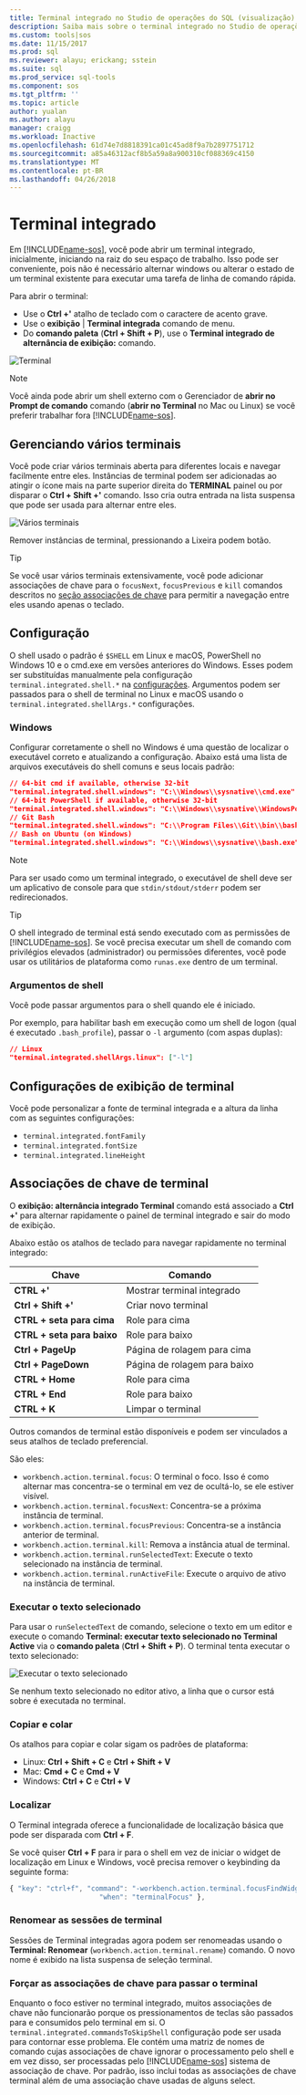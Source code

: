 ```yaml
---
title: Terminal integrado no Studio de operações do SQL (visualização) | Microsoft Docs
description: Saiba mais sobre o terminal integrado no Studio de operações do SQL (visualização).
ms.custom: tools|sos
ms.date: 11/15/2017
ms.prod: sql
ms.reviewer: alayu; erickang; sstein
ms.suite: sql
ms.prod_service: sql-tools
ms.component: sos
ms.tgt_pltfrm: ''
ms.topic: article
author: yualan
ms.author: alayu
manager: craigg
ms.workload: Inactive
ms.openlocfilehash: 61d74e7d8818391ca01c45ad8f9a7b2897751712
ms.sourcegitcommit: a85a46312acf8b5a59a8a900310cf088369c4150
ms.translationtype: MT
ms.contentlocale: pt-BR
ms.lasthandoff: 04/26/2018
---
```

# <a name="integrated-terminal"></a>Terminal integrado

Em [!INCLUDE[name-sos](../includes/name-sos-short.md)], você pode abrir um terminal integrado, inicialmente, iniciando na raiz do seu espaço de trabalho. Isso pode ser conveniente, pois não é necessário alternar windows ou alterar o estado de um terminal existente para executar uma tarefa de linha de comando rápida.

Para abrir o terminal:

* Use o **Ctrl +'** atalho de teclado com o caractere de acento grave.
* Use o **exibição** | **Terminal integrada** comando de menu.
* Do **comando paleta** (**Ctrl + Shift + P**), use o **Terminal integrado de alternância de exibição:** comando.

![Terminal](media/integrated-terminal/terminal-screen.png)

> [!NOTE]
> Você ainda pode abrir um shell externo com o Gerenciador de **abrir no Prompt de comando** comando (**abrir no Terminal** no Mac ou Linux) se você preferir trabalhar fora [!INCLUDE[name-sos](../includes/name-sos-short.md)].

## <a name="managing-multiple-terminals"></a>Gerenciando vários terminais

Você pode criar vários terminais aberta para diferentes locais e navegar facilmente entre eles. Instâncias de terminal podem ser adicionadas ao atingir o ícone mais na parte superior direita do **TERMINAL** painel ou por disparar o **Ctrl + Shift +'** comando. Isso cria outra entrada na lista suspensa que pode ser usada para alternar entre eles.

![Vários terminais](media/integrated-terminal/terminal-multiple-instances.png)

Remover instâncias de terminal, pressionando a Lixeira podem botão.

> [!TIP]
> Se você usar vários terminais extensivamente, você pode adicionar associações de chave para o `focusNext`, `focusPrevious` e `kill` comandos descritos no [seção associações de chave](#key-bindings) para permitir a navegação entre eles usando apenas o teclado.

## <a name="configuration"></a>Configuração

O shell usado o padrão é `$SHELL` em Linux e macOS, PowerShell no Windows 10 e o cmd.exe em versões anteriores do Windows. Esses podem ser substituídas manualmente pela configuração `terminal.integrated.shell.*` na [configurações](settings.md). Argumentos podem ser passados para o shell de terminal no Linux e macOS usando o `terminal.integrated.shellArgs.*` configurações.

### <a name="windows"></a>Windows

Configurar corretamente o shell no Windows é uma questão de localizar o executável correto e atualizando a configuração. Abaixo está uma lista de arquivos executáveis do shell comuns e seus locais padrão:

```json
// 64-bit cmd if available, otherwise 32-bit
"terminal.integrated.shell.windows": "C:\\Windows\\sysnative\\cmd.exe"
// 64-bit PowerShell if available, otherwise 32-bit
"terminal.integrated.shell.windows": "C:\\Windows\\sysnative\\WindowsPowerShell\\v1.0\\powershell.exe"
// Git Bash
"terminal.integrated.shell.windows": "C:\\Program Files\\Git\\bin\\bash.exe"
// Bash on Ubuntu (on Windows)
"terminal.integrated.shell.windows": "C:\\Windows\\sysnative\\bash.exe"
```

> [!NOTE]
> Para ser usado como um terminal integrado, o executável de shell deve ser um aplicativo de console para que `stdin/stdout/stderr` podem ser redirecionados.

> [!TIP]
> O shell integrado de terminal está sendo executado com as permissões de [!INCLUDE[name-sos](../includes/name-sos-short.md)]. Se você precisa executar um shell de comando com privilégios elevados (administrador) ou permissões diferentes, você pode usar os utilitários de plataforma como `runas.exe` dentro de um terminal.

### <a name="shell-arguments"></a>Argumentos de shell

Você pode passar argumentos para o shell quando ele é iniciado.

Por exemplo, para habilitar bash em execução como um shell de logon (qual é executado `.bash_profile`), passar o `-l` argumento (com aspas duplas):

```json
// Linux
"terminal.integrated.shellArgs.linux": ["-l"]
```

## <a name="terminal-display-settings"></a>Configurações de exibição de terminal

Você pode personalizar a fonte de terminal integrada e a altura da linha com as seguintes configurações:

* `terminal.integrated.fontFamily`
* `terminal.integrated.fontSize`
* `terminal.integrated.lineHeight`

## <a id="key-bindings"></a>Associações de chave de terminal

O **exibição: alternância integrado Terminal** comando está associado a **Ctrl +'** para alternar rapidamente o painel de terminal integrado e sair do modo de exibição.

Abaixo estão os atalhos de teclado para navegar rapidamente no terminal integrado:

Chave|Comando
---|---
**CTRL +'**|Mostrar terminal integrado
**Ctrl + Shift +'**|Criar novo terminal
**CTRL + seta para cima**|Role para cima
**CTRL + seta para baixo**|Role para baixo
**Ctrl + PageUp**|Página de rolagem para cima
**Ctrl + PageDown**|Página de rolagem para baixo
**CTRL + Home**|Role para cima
**CTRL + End**|Role para baixo
**CTRL + K**|Limpar o terminal

Outros comandos de terminal estão disponíveis e podem ser vinculados a seus atalhos de teclado preferencial.

São eles:

* `workbench.action.terminal.focus`: O terminal o foco. Isso é como alternar mas concentra-se o terminal em vez de ocultá-lo, se ele estiver visível.
* `workbench.action.terminal.focusNext`: Concentra-se a próxima instância de terminal.
* `workbench.action.terminal.focusPrevious`: Concentra-se a instância anterior de terminal.
* `workbench.action.terminal.kill`: Remova a instância atual de terminal.
* `workbench.action.terminal.runSelectedText`: Execute o texto selecionado na instância de terminal.
* `workbench.action.terminal.runActiveFile`: Execute o arquivo de ativo na instância de terminal.

### <a name="run-selected-text"></a>Executar o texto selecionado

Para usar o `runSelectedText` de comando, selecione o texto em um editor e execute o comando **Terminal: executar texto selecionado no Terminal Active** via o **comando paleta** (**Ctrl + Shift + P**). O terminal tenta executar o texto selecionado:

![Executar o texto selecionado](media/integrated-terminal/terminal_run_selected.png)

Se nenhum texto selecionado no editor ativo, a linha que o cursor está sobre é executada no terminal.

### <a name="copy--paste"></a>Copiar e colar

Os atalhos para copiar e colar sigam os padrões de plataforma:

* Linux: **Ctrl + Shift + C** e **Ctrl + Shift + V**
* Mac: **Cmd + C** e **Cmd + V**
* Windows: **Ctrl + C** e **Ctrl + V**

### <a name="find"></a>Localizar

O Terminal integrada oferece a funcionalidade de localização básica que pode ser disparada com **Ctrl + F**.

Se você quiser **Ctrl + F** para ir para o shell em vez de iniciar o widget de localização em Linux e Windows, você precisa remover o keybinding da seguinte forma:

```js
{ "key": "ctrl+f", "command": "-workbench.action.terminal.focusFindWidget",
                      "when": "terminalFocus" },
```

### <a name="rename-terminal-sessions"></a>Renomear as sessões de terminal

Sessões de Terminal integradas agora podem ser renomeadas usando o **Terminal: Renomear** (`workbench.action.terminal.rename`) comando. O novo nome é exibido na lista suspensa de seleção terminal.

### <a name="forcing-key-bindings-to-pass-through-the-terminal"></a>Forçar as associações de chave para passar o terminal

Enquanto o foco estiver no terminal integrado, muitos associações de chave não funcionarão porque os pressionamentos de teclas são passados para e consumidos pelo terminal em si. O `terminal.integrated.commandsToSkipShell` configuração pode ser usada para contornar esse problema. Ele contém uma matriz de nomes de comando cujas associações de chave ignorar o processamento pelo shell e em vez disso, ser processadas pelo [!INCLUDE[name-sos](../includes/name-sos-short.md)] sistema de associação de chave. Por padrão, isso inclui todas as associações de chave terminal além de uma associação chave usadas de alguns select.

